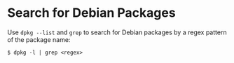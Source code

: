 # Search for Debian Packages

Use `dpkg --list` and `grep` to search for Debian packages by a regex pattern of the package name:

```console
$ dpkg -l | grep <regex>
```

